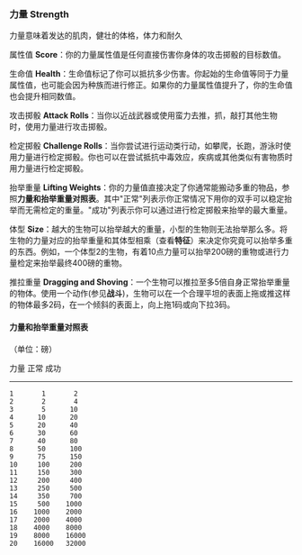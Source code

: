 ### 力量 Strength

力量意味着发达的肌肉，健壮的体格，体力和耐久

属性值
**Score**：你的力量属性值是任何直接伤害你身体的攻击掷骰的目标数值。

生命值
**Health**：生命值标记了你可以抵抗多少伤害。你起始的生命值等同于力量属性值，也可能会因为种族而进行修正。如果你的力量属性值提升了，你的生命值也会提升相同数值。

攻击掷骰 **Attack
Rolls**：当你以近战武器或使用蛮力去推，抓，敲打其他生物时，使用力量进行攻击掷骰。

检定掷骰 **Challenge
Rolls**：当你尝试进行运动类行动，如攀爬，长跑，游泳时使用力量进行检定掷骰。你也可以在尝试抵抗中毒效应，疾病或其他类似有害物质时用力量进行检定掷骰。

抬举重量 **Lifting
Weights**：你的力量值直接决定了你通常能搬动多重的物品，参照**力量和抬举重量对照表**。其中"正常"列表示你正常情况下用你的双手可以稳定抬举而无需检定的重量。"成功"列表示你可以通过进行检定掷骰来抬举的最大重量。

体型
**Size**：越大的生物可以抬举越大的重量，小型的生物则无法抬举那么多。将生物的力量对应的抬举重量和其体型相乘（查看**特征**）来决定你究竟可以抬举多重的东西。例如，一个体型2的生物，有着10点力量可以抬举200磅的重物或进行力量检定来抬举最终400磅的重物。

推拉重量 **Dragging and
Shoving**：一个生物可以推拉至多5倍自身正常抬举重量的物体。使用一个动作(参见**战斗**)，生物可以在一个合理平坦的表面上拖或推这样的物体最多2码，在一个倾斜的表面上，向上拖1码或向下拉3码。

#### 力量和抬举重量对照表

（单位：磅）

   力量   正常    成功
  ------ ------- -------
    1       1       2
    2       2       4
    3       5      10
    4      10      20
    5      20      40
    6      30      60
    7      40      80
    8      50      100
    9      75      150
    10     100     200
    11     150     300
    12     200     400
    13     250     500
    14     350     700
    15     500    1000
    16    1000    2000
    17    2000    4000
    18    4000    8000
    19    8000    16000
    20    16000   32000
